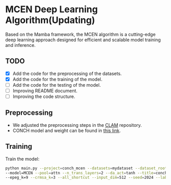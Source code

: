 # MCEN Deep Learning Algorithm(Updating)

Based on the Mamba framework, the MCEN algorithm is a cutting-edge deep learning approach designed for efficient and scalable model training and inference. 

## TODO

- [x] Add the code for the preprocessing of the datasets.
- [x] Add the code for the training of the model.
- [ ] Add the code for the testing of the model.
- [ ] Improving README document.
- [ ] Improving the code structure.

## Preprocessing
- We adjusted the preprocessing steps in the [CLAM](https://github.com/mahmoodlab/CLAM) repository.
- CONCH model and weight can be found in [this link](https://github.com/mahmoodlab/CONCH).

## Training
Train the model:
```bash
python main.py --project=conch_mcen --datasets=mydataset --dataset_root=./h5_feature/conch_feature --model_path=./result --cv_fold=5 \
--model=MCEN --pool=attn --n_trans_layers=2 --da_act=tanh --title=conch_MCEN \
--epeg_k=9 --crmsa_k=3 --all_shortcut --input_dim=512 --seed=2024 --label_path ./label.csv --only_rrt_enc --config ./config/conch_mcen.yml
```

